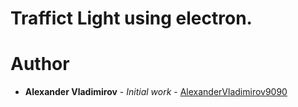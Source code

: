 # Traffict Light using electron.


# Author
* **Alexander Vladimirov** - *Initial work* - [AlexanderVladimirov9090](https://github.com/AlexanderVladimirov9090)
